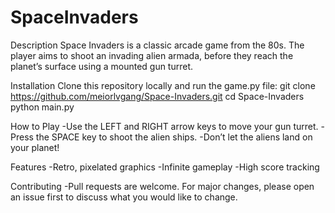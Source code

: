 # SpaceInvaders
Description
  Space Invaders is a classic arcade game from the 80s. The player aims to shoot an invading alien armada, before they reach the planet’s surface using a mounted gun turret.

Installation
Clone this repository locally and run the game.py file:
  git clone https://github.com/meiorlvgang/Space-Invaders.git
  cd Space-Invaders
  python main.py

How to Play
  -Use the LEFT and RIGHT arrow keys to move your gun turret.
  -Press the SPACE key to shoot the alien ships.
  -Don’t let the aliens land on your planet!

Features
  -Retro, pixelated graphics
  -Infinite gameplay
  -High score tracking

Contributing
  -Pull requests are welcome. For major changes, please open an issue first to discuss what you would like to change.
